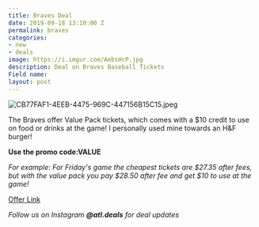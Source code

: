 ```yaml
---
title: Braves Deal
date: 2019-09-18 13:10:00 Z
permalink: braves
categories:
- new
- deals
image: https://i.imgur.com/AebsHrP.jpg
description: Deal on Braves Baseball Tickets
Field name: 
layout: post
---
```


![CB77FAF1-4EEB-4475-969C-447156B15C15.jpeg](/uploads/CB77FAF1-4EEB-4475-969C-447156B15C15.jpeg)

The Braves offer Value Pack tickets, which comes with a $10 credit to use on food or drinks at the game! I personally used mine towards an H&F burger!

**Use the promo code:VALUE**

*For example: For Friday's game the cheapest tickets are $27.35 after fees, but with the value pack you pay $28.50 after fee and get $10 to use at the game!*

[Offer Link](https://www.mlb.com/braves/tickets/specials/value)

*Follow us on Instagram **@atl.deals** for deal updates*